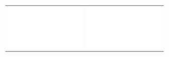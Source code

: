 
<table width="960px">
<td valign="top" width="50%">

<picture>
  <source media="(prefers-color-scheme: dark)" srcset="https://github.com/RainCmd/RainCmd/blob/master/generated/overview-dark.svg">
  <source media="(prefers-color-scheme: light)" srcset="https://github.com/RainCmd/RainCmd/blob/master/generated/overview.svg">
  <img src="https://github.com/RainCmd/RainCmd/blob/master/generated/overview.svg">
</picture>

</td>

<td valign="top" width="50%">

<picture>
  <source media="(prefers-color-scheme: dark)" srcset="https://github.com/RainCmd/RainCmd/blob/master/generated/languages-dark.svg">
  <source media="(prefers-color-scheme: light)" srcset="https://github.com/RainCmd/RainCmd/blob/master/generated/languages.svg">
  <img src="https://github.com/RainCmd/RainCmd/blob/master/generated/languages.svg">
</picture>

</td>
</table>

